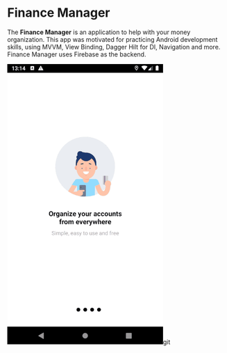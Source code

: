 # Finance Manager

The **Finance Manager** is an application to help with your money organization.
This app was motivated for practicing Android development skills, using MVVM, View Binding, Dagger Hilt for DI, Navigation and more.
Finance Manager uses Firebase as the backend.

![til](./gif/gif.gif)git 